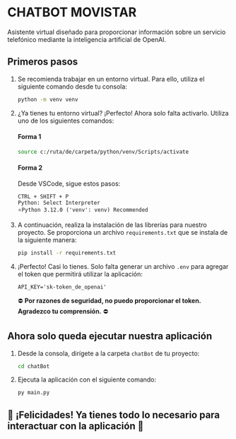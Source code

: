 # CHATBOT MOVISTAR

Asistente virtual diseñado para proporcionar información sobre un servicio telefónico mediante la inteligencia artificial de OpenAI.

## Primeros pasos

1. Se recomienda trabajar en un entorno virtual. Para ello, utiliza el siguiente comando desde tu consola:

    ```bash
    python -m venv venv
    ```

2. ¿Ya tienes tu entorno virtual? ¡Perfecto! Ahora solo falta activarlo. Utiliza uno de los siguientes comandos:

    #### Forma 1
    ```bash
    source c:/ruta/de/carpeta/python/venv/Scripts/activate
    ```

    #### Forma 2
    Desde VSCode, sigue estos pasos:
    ```
    CTRL + SHIFT + P
    Python: Select Interpreter
    ⭐​Python 3.12.0 ('venv': venv) Recommended
    ```

3. A continuación, realiza la instalación de las librerías para nuestro proyecto. Se proporciona un archivo `requirements.txt` que se instala de la siguiente manera:

    ```bash
    pip install -r requirements.txt
    ```

4. ¡Perfecto! Casi lo tienes. Solo falta generar un archivo `.env` para agregar el token que permitirá utilizar la aplicación:

    ```
    API_KEY='sk-token_de_openai'
    ```

    ⛔​ **Por razones de seguridad, no puedo proporcionar el token. Agradezco tu comprensión.** ⛔​

## Ahora solo queda ejecutar nuestra aplicación

1. Desde la consola, dirígete a la carpeta `chatBot` de tu proyecto:

    ```bash
    cd chatBot
    ```

2. Ejecuta la aplicación con el siguiente comando:

    ```bash
    py main.py
    ```

## 🥳 ¡Felicidades! Ya tienes todo lo necesario para interactuar con la aplicación 🥳
